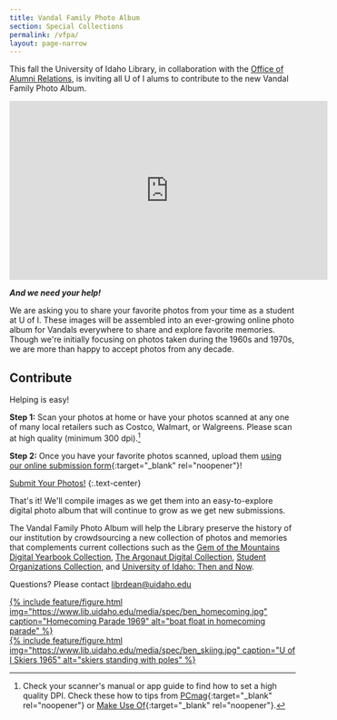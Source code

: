 ```yaml
---
title: Vandal Family Photo Album
section: Special Collections
permalink: /vfpa/
layout: page-narrow
---
```


This fall the University of Idaho Library, in collaboration with the [Office of Alumni Relations](https://www.uidaho.edu/alumni), is inviting all U of I alums to contribute to the new Vandal Family Photo Album.

<div class="embed-responsive embed-responsive-16by9 mb-4">
  <iframe class="embed-responsive-item" width="560" height="315" src="https://www.youtube-nocookie.com/embed/V2qcxreZ84E?rel=0&modestbranding=1" frameborder="0" allow="accelerometer; autoplay; clipboard-write; encrypted-media; gyroscope; picture-in-picture" allowfullscreen></iframe>
</div>

__*And we need your help!*__

We are asking you to share your favorite photos from your time as a student at U of I. 
These images will be assembled into an ever-growing online photo album for Vandals everywhere to share and explore favorite memories. 
Though we're initially focusing on photos taken during the 1960s and 1970s, we are more than happy to accept photos from any decade.

## Contribute

Helping is easy!

<div class="border rounded p-3 m-3" markdown="1">

**Step 1:** Scan your photos at home or have your photos scanned at any one of many local retailers such as Costco, Walmart, or Walgreens. Please scan at high quality (minimum 300 dpi).[^1]

**Step 2:** Once you have your favorite photos scanned, upload them [using our online submission form](https://uidaho.co1.qualtrics.com/jfe/form/SV_6g6KAE6dc7GxkuF){:target="_blank" rel="noopener"}!

<a class="btn btn-lg btn-outline-pride-gold" href="https://uidaho.co1.qualtrics.com/jfe/form/SV_6g6KAE6dc7GxkuF" target="_blank" rel="noopener">Submit Your Photos!</a>
{:.text-center}

[^1]: Check your scanner's manual or app guide to find how to set a high quality DPI. Check these how to tips from [PCmag](https://www.pcmag.com/news/get-organized-how-to-scan-your-old-photos){:target="_blank" rel="noopener"} or [Make Use Of](https://www.makeuseof.com/tag/best-ways-scan-old-photos/){:target="_blank" rel="noopener"}.

</div>

That's it! 
We'll compile images as we get them into an easy-to-explore digital photo album that will continue to grow as we get new submissions.

The Vandal Family Photo Album will help the Library preserve the history of our institution by crowdsourcing a new collection of photos and memories that complements current collections such as the [Gem of the Mountains Digital Yearbook Collection](https://www.lib.uidaho.edu/digital/gem/), [The Argonaut Digital Collection](https://www.lib.uidaho.edu/digital/argonaut/), [Student Organizations Collection](https://www.lib.uidaho.edu/digital/pg2/), and [University of Idaho: Then and Now](https://www.lib.uidaho.edu/digital/campushistory/).

Questions? Please contact <librdean@uidaho.edu>

<div class="row">
  <div class="col">
    <a href='https://www.lib.uidaho.edu/digital/pg2/items/pg2456.html'>{% include feature/figure.html img="https://www.lib.uidaho.edu/media/spec/ben_homecoming.jpg" caption="Homecoming Parade 1969" alt="boat float in homecoming parade" %}</a>
  </div>
  <div class="col">
    <a href='https://www.lib.uidaho.edu/digital/pg2/items/pg21506.html'>{% include feature/figure.html img="https://www.lib.uidaho.edu/media/spec/ben_skiing.jpg" caption="U of I Skiers 1965" alt="skiers standing with poles" %}</a>
  </div>
</div>
